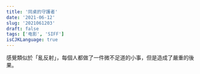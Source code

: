 ```yaml
---
title: '同桌的守護者'
date: '2021-06-12'
slug: '2021061203'
draft: false
tags: ['电影', 'SIFF']
isCJKLanguage: true
---
```


感覺類似於「亂反射」，每個人都做了一件微不足道的小事，但是造成了嚴重的後果。
